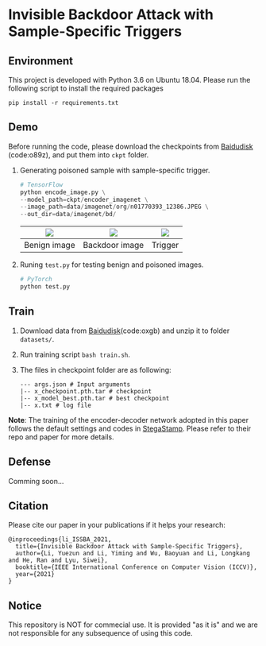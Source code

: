 # Invisible Backdoor Attack with Sample-Specific Triggers

## Environment
This project is developed with Python 3.6 on Ubuntu 18.04. Please run the following script to install the required packages
```shell
pip install -r requirements.txt
```

## Demo
Before running the code, please download the checkpoints from [Baidudisk](https://pan.baidu.com/s/1m5yRFQ4Wt7Km_56CIxzgsg) (code:o89z), and put them into `ckpt` folder.

1. Generating poisoned sample with sample-specific trigger. 
    ```python
    # TensorFlow
    python encode_image.py \
    --model_path=ckpt/encoder_imagenet \
    --image_path=data/imagenet/org/n01770393_12386.JPEG \
    --out_dir=data/imagenet/bd/ 
    ```

    | ![](data/imagenet/org/n01770393_12386.JPEG) | ![](data/imagenet/bd/n01770393_12386_hidden.png) | ![](data/imagenet/bd/n01770393_12386_residual.png)
    |:--:| :--:| :--:| 
    | Benign image | Backdoor image | Trigger |

2. Runing `test.py` for testing benign and poisoned images.
    ```python
    # PyTorch
    python test.py
    ```

## Train
1. Download data from [Baidudisk](https://pan.baidu.com/s/1p_t5EJ91hkiyeYBFEZyfsg 
)(code:oxgb) and unzip it to folder `datasets/`.
2. Run training script `bash train.sh`.
3. The files in checkpoint folder are as following:

    ```
    --- args.json # Input arguments
    |-- x_checkpoint.pth.tar # checkpoint
    |-- x_model_best.pth.tar # best checkpoint
    |-- x.txt # log file
    ```

**Note**: The training of the encoder-decoder network adopted in this paper follows the default settings and codes in [StegaStamp](https://github.com/tancik/StegaStamp). Please refer to their repo and paper for more details. 

## Defense
Comming soon...
## Citation
Please cite our paper in your publications if it helps your research:

```
@inproceedings{li_ISSBA_2021,
  title={Invisible Backdoor Attack with Sample-Specific Triggers},
  author={Li, Yuezun and Li, Yiming and Wu, Baoyuan and Li, Longkang and He, Ran and Lyu, Siwei},
  booktitle={IEEE International Conference on Computer Vision (ICCV)},
  year={2021}
}
```

## Notice
This repository is NOT for commecial use. It is provided "as it is" and we are not responsible for any subsequence of using this code.

